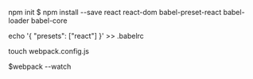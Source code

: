 npm init
$ npm install --save react react-dom babel-preset-react babel-loader babel-core

echo '{ "presets": ["react"] }' >> .babelrc

touch webpack.config.js
<!-- module.exports = {
  module: {
  loaders: [
    { test: /\.js$/, exclude: /node_modules/, loader: "babel-loader" }
  ]
},

  context: __dirname + "/app",
  entry: "./main.js",
  output: {
      path: __dirname + "/dist",
      filename: "bundle.js"

  }
}; -->

$webpack --watch
